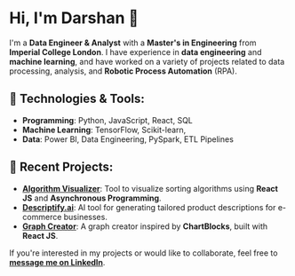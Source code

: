 # Hi, I'm Darshan 👋

I'm a **Data Engineer & Analyst** with a **Master's in Engineering** from **Imperial College London**. I have experience in **data engineering** and **machine learning**, and have worked on a variety of projects related to data processing, analysis, and **Robotic Process Automation** (RPA).


## 🔧 **Technologies & Tools**:
- **Programming**: Python, JavaScript, React, SQL
- **Machine Learning**: TensorFlow, Scikit-learn, 
- **Data**: Power BI, Data Engineering, PySpark, ETL Pipelines

## 🌱 **Recent Projects**:
- **[Algorithm Visualizer](https://github.com/darshandesai1095/algorithm-visualizer)**: Tool to visualize sorting algorithms using **React JS** and **Asynchronous Programming**.
- **[Descriptify.ai](https://www.descriptifyai.com)**: AI tool for generating tailored product descriptions for e-commerce businesses.
- **[Graph Creator](https://github.com/darshandesai1095/graph-creator)**: A graph creator inspired by **ChartBlocks**, built with **React JS**.

If you're interested in my projects or would like to collaborate, feel free to **[message me on LinkedIn](https://www.linkedin.com/in/darshandesai95)**.
